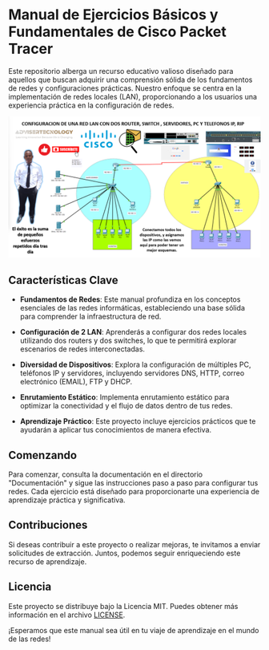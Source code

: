 # Manual de Ejercicios Básicos y Fundamentales de Cisco Packet Tracer

Este repositorio alberga un recurso educativo valioso diseñado para aquellos que buscan adquirir una comprensión sólida de los fundamentos de redes y configuraciones prácticas. Nuestro enfoque se centra en la implementación de redes locales (LAN), proporcionando a los usuarios una experiencia práctica en la configuración de redes.

![PORTADA](PORTADA.png)


## Características Clave

- **Fundamentos de Redes**: Este manual profundiza en los conceptos esenciales de las redes informáticas, estableciendo una base sólida para comprender la infraestructura de red.

- **Configuración de 2 LAN**: Aprenderás a configurar dos redes locales utilizando dos routers y dos switches, lo que te permitirá explorar escenarios de redes interconectadas.

- **Diversidad de Dispositivos**: Explora la configuración de múltiples PC, teléfonos IP y servidores, incluyendo servidores DNS, HTTP, correo electrónico (EMAIL), FTP y DHCP.

- **Enrutamiento Estático**: Implementa enrutamiento estático para optimizar la conectividad y el flujo de datos dentro de tus redes.

- **Aprendizaje Práctico**: Este proyecto incluye ejercicios prácticos que te ayudarán a aplicar tus conocimientos de manera efectiva.

## Comenzando

Para comenzar, consulta la documentación en el directorio "Documentación" y sigue las instrucciones paso a paso para configurar tus redes. Cada ejercicio está diseñado para proporcionarte una experiencia de aprendizaje práctica y significativa.

## Contribuciones

Si deseas contribuir a este proyecto o realizar mejoras, te invitamos a enviar solicitudes de extracción. Juntos, podemos seguir enriqueciendo este recurso de aprendizaje.

## Licencia

Este proyecto se distribuye bajo la Licencia MIT. Puedes obtener más información en el archivo [LICENSE](LICENSE).

¡Esperamos que este manual sea útil en tu viaje de aprendizaje en el mundo de las redes!
